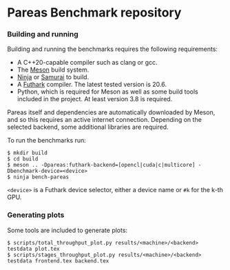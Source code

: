 # Pareas Benchmark repository

### Building and running

Building and running the benchmarks requires the following requirements:
* A C++20-capable compiler such as clang or gcc.
* The [Meson](https://mesonbuild.com/) build system.
* [Ninja](https://ninja-build.org) or [Samurai](https://github.com/michaelforney/samurai) to build.
* A [Futhark](https://github.com/diku-dk/futhark) compiler. The latest tested version is 20.6.
* Python, which is required for Meson as well as some build tools included in the project. At least version 3.8 is required.

Pareas itself and dependencies are automatically downloaded by Meson, and so this requires an active internet connection. Depending on the selected backend, some additional libraries are required.

To run the benchmarks run:
```
$ mkdir build
$ cd build
$ meson .. -Dpareas:futhark-backend=[opencl|cuda|c|multicore] -Dbenchmark-device=<device>
$ ninja bench-pareas
```
`<device>` is a Futhark device selector, either a device name or `#k` for the k-th GPU.

### Generating plots

Some tools are included to generate plots:
```
$ scripts/total_throughput_plot.py results/<machine>/<backend> testdata plot.tex
$ scripts/stages_throughput_plot.py results/<machine>/<backend> testdata frontend.tex backend.tex
```
